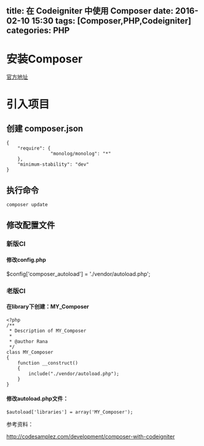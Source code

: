 title: 在 Codeigniter 中使用 Composer
date: 2016-02-10 15:30
tags: [Composer,PHP,Codeigniter]
categories: PHP
---

# 安装Composer

[官方地址](https://getcomposer.org/doc/00-intro.md#installation-nix)

# 引入项目

## 创建 composer.json
    {
        "require": {
                    "monolog/monolog": "*"
        },
        "minimum-stability": "dev"
    }
## 执行命令

    composer update

## 修改配置文件

### 新版CI

#### 修改config.php

$config['composer_autoload'] = './vendor/autoload.php';

### 老版CI

#### 在library下创建：MY_Composer

    <?php
    /**
     * Description of MY_Composer
     *
     * @author Rana
     */
    class MY_Composer 
    {
        function __construct() 
        {
            include("./vendor/autoload.php");
        }
    }

#### 修改autoload.php文件：

    $autoload['libraries'] = array('MY_Composer');

参考资料：

http://codesamplez.com/development/composer-with-codeigniter
